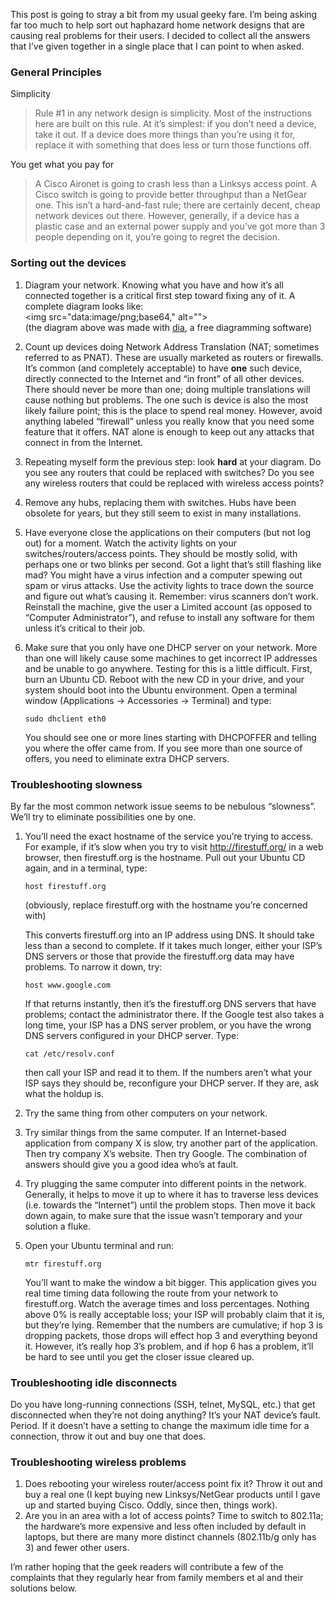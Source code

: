 <!--# set var="title" value="Fixing your home/SOHO network" -->
<!--# set var="date" value="December 5, 2006" -->

<!--# include file="include/top.html" -->

This post is going to stray a bit from my usual geeky fare. I’m being asking far too much to help sort out haphazard home network designs that are causing real problems for their users. I decided to collect all the answers that I’ve given together in a single place that I can point to when asked.

### General Principles

Simplicity

> Rule #1 in any network design is simplicity. Most of the instructions here are built on this rule. At it’s simplest: if you don’t need a device, take it out. If a device does more things than you’re using it for, replace it with something that does less or turn those functions off.

You get what you pay for

> A Cisco Aironet is going to crash less than a Linksys access point. A Cisco switch is going to provide better throughput than a NetGear one. This isn’t a hard-and-fast rule; there are certainly decent, cheap network devices out there. However, generally, if a device has a plastic case and an external power supply and you’ve got more than 3 people depending on it, you’re going to regret the decision.

### Sorting out the devices

1. Diagram your network. Knowing what you have and how it’s all connected together is a critical first step toward fixing any of it. A complete diagram looks like:<br>
   <img src="data:image/png;base64,<!--# include file="images/sample-network.png.base64" -->" alt=""><br>
   (the diagram above was made with [dia](http://dia-installer.sourceforge.net/), a free diagramming software)
1. Count up devices doing Network Address Translation (NAT; sometimes referred to as PNAT). These are usually marketed as routers or firewalls. It’s common (and completely acceptable) to have __one__ such device, directly connected to the Internet and “in front” of all other devices. There should never be more than one; doing multiple translations will cause nothing but problems. The one such is device is also the most likely failure point; this is the place to spend real money. However, avoid anything labeled “firewall” unless you really know that you need some feature that it offers. NAT alone is enough to keep out any attacks that connect in from the Internet.
1. Repeating myself form the previous step: look __hard__ at your diagram. Do you see any routers that could be replaced with switches? Do you see any wireless routers that could be replaced with wireless access points?
1. Remove any hubs, replacing them with switches. Hubs have been obsolete for years, but they still seem to exist in many installations.
1. Have everyone close the applications on their computers (but not log out) for a moment. Watch the activity lights on your switches/routers/access points. They should be mostly solid, with perhaps one or two blinks per second. Got a light that’s still flashing like mad? You might have a virus infection and a computer spewing out spam or virus attacks. Use the activity lights to trace down the source and figure out what’s causing it. Remember: virus scanners don’t work. Reinstall the machine, give the user a Limited account (as opposed to “Computer Administrator”), and refuse to install any software for them unless it’s critical to their job.
1. Make sure that you only have one DHCP server on your network. More than one will likely cause some machines to get incorrect IP addresses and be unable to go anywhere. Testing for this is a little difficult. First, burn an Ubuntu CD. Reboot with the new CD in your drive, and your system should boot into the Ubuntu environment. Open a terminal window (Applications -> Accessories -> Terminal) and type:

   ```sudo ifdown eth0
   sudo dhclient eth0
   ```

   You should see one or more lines starting with DHCPOFFER and telling you where the offer came from. If you see more than one source of offers, you need to eliminate extra DHCP servers.

### Troubleshooting slowness

By far the most common network issue seems to be nebulous “slowness”. We’ll try to eliminate possibilities one by one.

1. You’ll need the exact hostname of the service you’re trying to access. For example, if it’s slow when you try to visit http://firestuff.org/ in a web browser, then firestuff.org is the hostname. Pull out your Ubuntu CD again, and in a terminal, type:

   ```host firestuff.org```

   (obviously, replace firestuff.org with the hostname you’re concerned with)

   This converts firestuff.org into an IP address using DNS. It should take less than a second to complete. If it takes much longer, either your ISP’s DNS servers or those that provide the firestuff.org data may have problems. To narrow it down, try:

   ```host www.google.com```

   If that returns instantly, then it’s the firestuff.org DNS servers that have problems; contact the administrator there. If the Google test also takes a long time, your ISP has a DNS server problem, or you have the wrong DNS servers configured in your DHCP server. Type:

   ```cat /etc/resolv.conf```

   then call your ISP and read it to them. If the numbers aren’t what your ISP says they should be, reconfigure your DHCP server. If they are, ask what the holdup is.
1. Try the same thing from other computers on your network.
1. Try similar things from the same computer. If an Internet-based application from company X is slow, try another part of the application. Then try company X’s website. Then try Google. The combination of answers should give you a good idea who’s at fault.
1. Try plugging the same computer into different points in the network. Generally, it helps to move it up to where it has to traverse less devices (i.e. towards the “Internet”) until the problem stops. Then move it back down again, to make sure that the issue wasn’t temporary and your solution a fluke.
1. Open your Ubuntu terminal and run:

   ```mtr firestuff.org```

   You’ll want to make the window a bit bigger. This application gives you real time timing data following the route from your network to firestuff.org. Watch the average times and loss percentages. Nothing above 0% is really acceptable loss; your ISP will probably claim that it is, but they’re lying. Remember that the numbers are cumulative; if hop 3 is dropping packets, those drops will effect hop 3 and everything beyond it. However, it’s really hop 3’s problem, and if hop 6 has a problem, it’ll be hard to see until you get the closer issue cleared up.

### Troubleshooting idle disconnects

Do you have long-running connections (SSH, telnet, MySQL, etc.) that get disconnected when they’re not doing anything? It’s your NAT device’s fault. Period. If it doesn’t have a setting to change the maximum idle time for a connection, throw it out and buy one that does.

### Troubleshooting wireless problems

1. Does rebooting your wireless router/access point fix it? Throw it out and buy a real one (I kept buying new Linksys/NetGear products until I gave up and started buying Cisco. Oddly, since then, things work).
1. Are you in an area with a lot of access points? Time to switch to 802.11a; the hardware’s more expensive and less often included by default in laptops, but there are many more distinct channels (802.11b/g only has 3) and fewer other users.

I’m rather hoping that the geek readers will contribute a few of the complaints that they regularly hear from family members et al and their solutions below.

<!--# include file="include/bottom.html" -->
